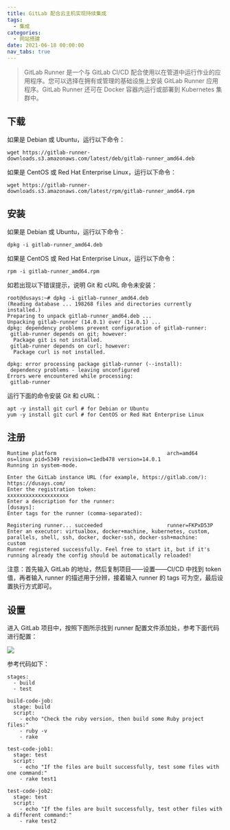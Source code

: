 ```yaml
---
title: GitLab 配合云主机实现持续集成
tags:
  - 集成
categories:
  - 网站搭建
date: 2021-06-18 00:00:00
nav_tabs: true
---
```


> GitLab Runner 是一个与 GitLab CI/CD 配合使用以在管道中运行作业的应用程序。您可以选择在拥有或管理的基础设施上安装 GitLab Runner 应用程序。GitLab Runner 还可在 Docker 容器内运行或部署到 Kubernetes 集群中。 

<!-- more -->

## 下载

如果是 Debian 或 Ubuntu，运行以下命令：

```
wget https://gitlab-runner-downloads.s3.amazonaws.com/latest/deb/gitlab-runner_amd64.deb
```

如果是 CentOS 或 Red Hat Enterprise Linux，运行以下命令：

```
wget https://gitlab-runner-downloads.s3.amazonaws.com/latest/rpm/gitlab-runner_amd64.rpm
```

## 安装

如果是 Debian 或 Ubuntu，运行以下命令：

```
dpkg -i gitlab-runner_amd64.deb
```

如果是 CentOS 或 Red Hat Enterprise Linux，运行以下命令：

```
rpm -i gitlab-runner_amd64.rpm
```

如若出现以下错误提示，说明 Git 和 cURL 命令未安装：

```
root@dusays:~# dpkg -i gitlab-runner_amd64.deb
(Reading database ... 198268 files and directories currently installed.)
Preparing to unpack gitlab-runner_amd64.deb ...
Unpacking gitlab-runner (14.0.1) over (14.0.1) ...
dpkg: dependency problems prevent configuration of gitlab-runner:
 gitlab-runner depends on git; however:
  Package git is not installed.
 gitlab-runner depends on curl; however:
  Package curl is not installed.

dpkg: error processing package gitlab-runner (--install):
 dependency problems - leaving unconfigured
Errors were encountered while processing:
 gitlab-runner
```

运行下面的命令安装 Git 和 cURL：

```
apt -y install git curl # for Debian or Ubuntu
yum -y install git curl # for CentOS or Red Hat Enterprise Linux
```

## 注册

```
Runtime platform                                    arch=amd64 os=linux pid=5349 revision=c1edb478 version=14.0.1
Running in system-mode.                            
                                                   
Enter the GitLab instance URL (for example, https://gitlab.com/):
https://dusays.com/
Enter the registration token:
xxxxxxxxxxxxxxxxxxxx
Enter a description for the runner:
[dusays]: 
Enter tags for the runner (comma-separated):

Registering runner... succeeded                     runner=FKPxD53P
Enter an executor: virtualbox, docker+machine, kubernetes, custom, parallels, shell, ssh, docker, docker-ssh, docker-ssh+machine:
custom
Runner registered successfully. Feel free to start it, but if it's running already the config should be automatically reloaded! 
```

注意：首先输入 GitLab 的地址，然后复制项目——设置——CI/CD 中找到 token 值，再者输入 runner 的描述用于分辨，接着输入 runner 的 tags 可为空，最后设置执行方式即可。

## 设置

进入 GitLab 项目中，按照下图所示找到 runner 配置文件添加处，参考下面代码进行配置：

![](https://cdn.dusays.com/2021/06/353-1.jpg)

参考代码如下：

```
stages:
  - build
  - test

build-code-job:
  stage: build
  script:
    - echo "Check the ruby version, then build some Ruby project files:"
    - ruby -v
    - rake

test-code-job1:
  stage: test
  script:
    - echo "If the files are built successfully, test some files with one command:"
    - rake test1

test-code-job2:
  stage: test
  script:
    - echo "If the files are built successfully, test other files with a different command:"
    - rake test2
```
